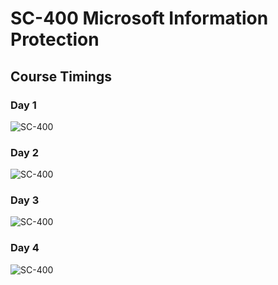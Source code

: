 
# SC-400 Microsoft Information Protection
## Course Timings
### Day 1
![SC-400](_images/Day1.png)
### Day 2
![SC-400](_images/Day2.png)
### Day 3
![SC-400](_images/Day3.png)
### Day 4
![SC-400](_images/Day4.png)
